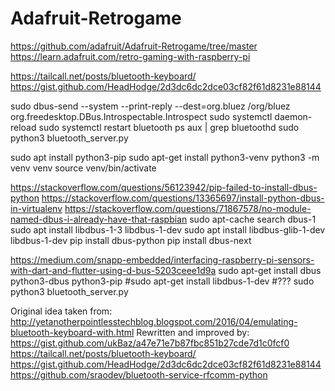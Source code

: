 # Adafruit-Retrogame
https://github.com/adafruit/Adafruit-Retrogame/tree/master
https://learn.adafruit.com/retro-gaming-with-raspberry-pi

https://tailcall.net/posts/bluetooth-keyboard/
https://gist.github.com/HeadHodge/2d3dc6dc2dce03cf82f61d8231e88144

sudo dbus-send --system --print-reply --dest=org.bluez /org/bluez org.freedesktop.DBus.Introspectable.Introspect
sudo systemctl daemon-reload
sudo systemctl restart bluetooth
ps aux | grep bluetoothd
sudo python3 bluetooth_server.py

sudo apt install python3-pip
sudo apt-get install python3-venv
python3 -m venv venv
source venv/bin/activate

https://stackoverflow.com/questions/56123942/pip-failed-to-install-dbus-python
https://stackoverflow.com/questions/13365697/install-python-dbus-in-virtualenv
https://stackoverflow.com/questions/71867578/no-module-named-dbus-i-already-have-that-raspbian
sudo apt-cache search dbus-1
sudo apt install libdbus-1-3 libdbus-1-dev
sudo apt install libdbus-glib-1-dev libdbus-1-dev
pip install dbus-python
pip install dbus-next

https://medium.com/snapp-embedded/interfacing-raspberry-pi-sensors-with-dart-and-flutter-using-d-bus-5203ceee1d9a
sudo apt-get install dbus python3-dbus python3-pip
#sudo apt-get install libdbus-1-dev #???
sudo python3 bluetooth_server.py

Original idea taken from: http://yetanotherpointlesstechblog.blogspot.com/2016/04/emulating-bluetooth-keyboard-with.html
Rewritten and improved by: https://gist.github.com/ukBaz/a47e71e7b87fbc851b27cde7d1c0fcf0
https://tailcall.net/posts/bluetooth-keyboard/
https://gist.github.com/HeadHodge/2d3dc6dc2dce03cf82f61d8231e88144
https://github.com/sraodev/bluetooth-service-rfcomm-python